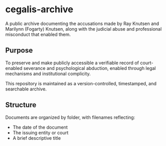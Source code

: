# cegalis-archive
A public archive documenting the accusations made by Ray Knutsen and Marilynn (Fogarty) Knutsen, along with the judicial abuse and professional misconduct that enabled them.


## Purpose

To preserve and make publicly accessible a verifiable record of court-enabled severance and psychological abduction, enabled through legal mechanisms and institutional complicity.

This repository is maintained as a version-controlled, timestamped, and searchable archive.

## Structure

Documents are organized by folder, with filenames reflecting:
- The date of the document
- The issuing entity or court
- A brief descriptive title
